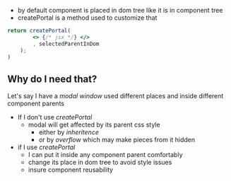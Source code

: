 - by default component is placed in dom tree like it is in component tree
- createPortal is a method used to customize that

```jsx
return createPortal(
		<> {/* jsx */} </>
		, selectedParentInDom
	);
)
```

## Why do I need that?

Let's say I have a _modal window_ used different places and inside different component parents

- If I don't use _createPortal_
    - modal will get affected by its parent css style
        - either by _inheritence_
        - or by _overflow_ which may make pieces from it hidden
- if I use _createPortal_
    - I can put it inside any component parent comfortably
    - change its place in dom tree to avoid style issues
    - insure component reusability
